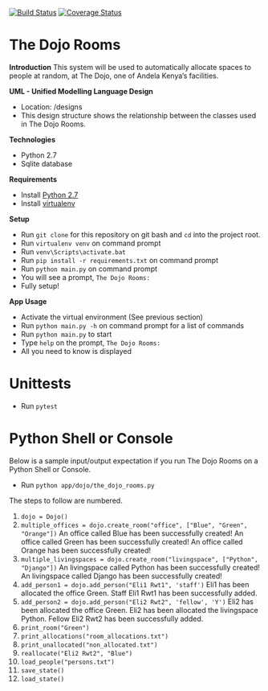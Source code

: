 [![Build Status](https://travis-ci.org/Rwothoromo/The_Dojo_Rooms.svg?branch=master)](https://travis-ci.org/Rwothoromo/The_Dojo_Rooms)
[![Coverage Status](https://coveralls.io/repos/github/Rwothoromo/The_Dojo_Rooms/badge.svg?branch=master)](https://coveralls.io/github/Rwothoromo/The_Dojo_Rooms?branch=master)

# The Dojo Rooms

**Introduction**
This system will be used to automatically allocate spaces to people at random, at The Dojo, one of Andela Kenya’s facilities.

**UML - Unified Modelling Language Design**
* Location: /designs
* This design structure shows the relationship between the classes used in The Dojo Rooms.

**Technologies**
* Python 2.7
* Sqlite database

**Requirements**
* Install [Python 2.7](https://www.python.org/downloads/)
* Install [virtualenv](http://docs.python-guide.org/en/latest/dev/virtualenvs/)

**Setup**
* Run `git clone` for this repository on git bash and `cd` into the project root.
* Run `virtualenv venv` on command prompt
* Run `venv\Scripts\activate.bat`
* Run `pip install -r requirements.txt` on command prompt
* Run `python main.py` on command prompt
* You will see a prompt, `The Dojo Rooms: `
* Fully setup!

**App Usage**
* Activate the virtual environment (See previous section)
* Run `python main.py -h` on command prompt for a list of commands
* Run `python main.py` to start
* Type `help` on the prompt, `The Dojo Rooms: `
* All you need to know is displayed


Unittests
=========
* Run `pytest`


Python Shell or Console
=======================
Below is a sample input/output expectation if you run The Dojo Rooms
on a Python Shell or Console.

* Run `python app/dojo/the_dojo_rooms.py`

The steps to follow are numbered.

1. `dojo = Dojo()`
2. `multiple_offices = dojo.create_room("office", ["Blue", "Green", "Orange"])`
An office called Blue has been successfully created!
An office called Green has been successfully created!
An office called Orange has been successfully created!
3. `multiple_livingspaces = dojo.create_room("livingspace", ["Python", "Django"])`
An livingspace called Python has been successfully created!
An livingspace called Django has been successfully created!
4. `add_person1 = dojo.add_person("Eli1 Rwt1", 'staff')`
Eli1 has been allocated the office Green.
Staff Eli1 Rwt1 has been successfully added.
5. `add_person2 = dojo.add_person("Eli2 Rwt2", 'fellow', 'Y')`
Eli2 has been allocated the office Green.
Eli2 has been allocated the livingspace Python.
Fellow Eli2 Rwt2 has been successfully added.
6. `print_room("Green")`
7. `print_allocations("room_allocations.txt")`
8. `print_unallocated("non_allocated.txt")`
9. `reallocate("Eli2 Rwt2", "Blue")`
10. `load_people("persons.txt")`
11. `save_state()`
12. `load_state()`
